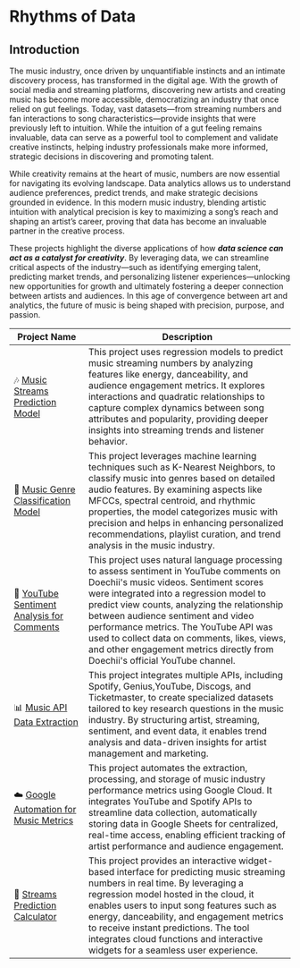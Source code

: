 # Rhythms of Data

## Introduction

The music industry, once driven by unquantifiable instincts and an intimate discovery process, has transformed in the digital age. With the growth of social media and streaming platforms, discovering new artists and creating music has become more accessible, democratizing an industry that once relied on gut feelings. Today, vast datasets—from streaming numbers and fan interactions to song characteristics—provide insights that were previously left to intuition. While the intuition of a gut feeling remains invaluable, data can serve as a powerful tool to complement and validate creative instincts, helping industry professionals make more informed, strategic decisions in discovering and promoting talent.

While creativity remains at the heart of music, numbers are now essential for navigating its evolving landscape. Data analytics allows us to understand audience preferences, predict trends, and make strategic decisions grounded in evidence. In this modern music industry, blending artistic intuition with analytical precision is key to maximizing a song’s reach and shaping an artist’s career, proving that data has become an invaluable partner in the creative process.

These projects highlight the diverse applications of how ***data science can act as a catalyst for creativity***. By leveraging data, we can streamline critical aspects of the industry—such as identifying emerging talent, predicting market trends, and personalizing listener experiences—unlocking new opportunities for growth  and ultimately fostering a deeper connection between artists and audiences. In this age of convergence between art and analytics, the future of music is being shaped with precision, purpose, and passion.


| Project Name | Description |    
|---|---|
| 🎶 [Music Streams Prediction Model](https://github.com/RaghaviRajumohan/Rhythms-of-Data/tree/main/Music_Streams_Prediction_Model) | This project uses regression models to predict music streaming numbers by analyzing features like energy, danceability, and audience engagement metrics. It explores interactions and quadratic relationships to capture complex dynamics between song attributes and popularity, providing deeper insights into streaming trends and listener behavior.| 
| 🎸 [Music Genre Classification Model](https://github.com/RaghaviRajumohan/Rhythms-of-Data/tree/main/Music_Genre_Classification_Model) | This project leverages machine learning techniques such as K-Nearest Neighbors, to classify music into genres based on detailed audio features. By examining aspects like MFCCs, spectral centroid, and rhythmic properties, the model categorizes music with precision and helps in enhancing personalized recommendations, playlist curation, and trend analysis in the music industry.|
| 🎤 [YouTube Sentiment Analysis for Comments](https://github.com/RaghaviRajumohan/Rhythms-of-Data/tree/main/Youtube_Comments_Sentiment_Analysis) | This project uses natural language processing to assess sentiment in YouTube comments on Doechii's music videos. Sentiment scores were integrated into a regression model to predict view counts, analyzing the relationship between audience sentiment and video performance metrics. The YouTube API was used to collect data on comments, likes, views, and other engagement metrics directly from Doechii's official YouTube channel.|
| 📊 [Music API Data Extraction](https://github.com/RaghaviRajumohan/Rhythms-of-Data/tree/main/Music_API_data_extraction) | This project integrates multiple APIs, including Spotify, Genius,YouTube, Discogs, and Ticketmaster, to create specialized datasets tailored to key research questions in the music industry. By structuring artist, streaming, sentiment, and event data, it enables trend analysis and data-driven insights for artist management and marketing.|
| ☁️ [Google Automation for Music Metrics](https://github.com/RaghaviRajumohan/Rhythms-of-Data/tree/main/Cloud_Automated_Music_Metrics) | This project automates the extraction, processing, and storage of music industry performance metrics using Google Cloud. It integrates YouTube and Spotify APIs to streamline data collection, automatically storing data in Google Sheets for centralized, real-time access, enabling efficient tracking of artist performance and audience engagement.|
| 🎹 [Streams Prediction Calculator](https://github.com/RaghaviRajumohan/Rhythms-of-Data/tree/main/Streams_Prediction_Calculator) | This project provides an interactive widget-based interface for predicting music streaming numbers in real time. By leveraging a regression model hosted in the cloud, it enables users to input song features such as energy, danceability, and engagement metrics to receive instant predictions. The tool integrates cloud functions and interactive widgets for a seamless user experience. |



